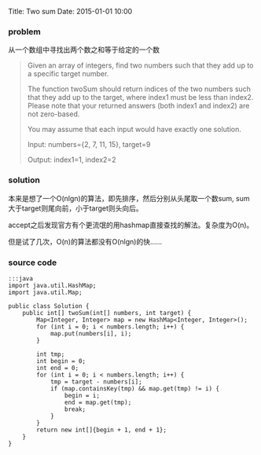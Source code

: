 Title: Two sum
Date: 2015-01-01 10:00

### problem

从一个数组中寻找出两个数之和等于给定的一个数

>Given an array of integers, find two numbers such that they add up to a specific target number.
>
>The function twoSum should return indices of the two numbers such that they add up to the target, where index1 must be less than index2. Please note that your returned answers (both index1 and index2) are not zero-based.
>
>You may assume that each input would have exactly one solution.
>
>Input: numbers={2, 7, 11, 15}, target=9
>
>Output: index1=1, index2=2


### solution
本来是想了一个O(nlgn)的算法，即先排序，然后分别从头尾取一个数sum, sum大于target则尾向前，小于target则头向后。

accept之后发现官方有个更流氓的用hashmap直接查找的解法。复杂度为O(n)。 

但是试了几次，O(n)的算法都没有O(nlgn)的快……

### source code
    :::java
    import java.util.HashMap;
    import java.util.Map;

    public class Solution {
        public int[] twoSum(int[] numbers, int target) {
            Map<Integer, Integer> map = new HashMap<Integer, Integer>();
            for (int i = 0; i < numbers.length; i++) {
                map.put(numbers[i], i);
            }

            int tmp;
            int begin = 0;
            int end = 0;
            for (int i = 0; i < numbers.length; i++) {
                tmp = target - numbers[i];
                if (map.containsKey(tmp) && map.get(tmp) != i) {
                    begin = i;
                    end = map.get(tmp);
                    break;
                }
            }
            return new int[]{begin + 1, end + 1};
        }
    }
